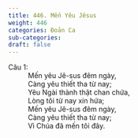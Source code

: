 ```yaml
---
title: 446. Mến Yêu Jêsus
weight: 446
categories: Đoản Ca
sub-categories: 
draft: false
---
```

<dl><dt>Câu 1:</dt><dd data-verse="1">Mến yêu Jê-sus đêm ngày, <br/>Càng yêu thiết tha từ nay; <br/>Yêu Ngài thành thật chan chứa, <br/>Lòng tôi từ nay xin hứa; <br/>Mến yêu Jê-sus đêm ngày, <br/>Càng yêu thiết tha từ nay; <br/>Vì Chúa đã mến tôi đây. </dd></dl>